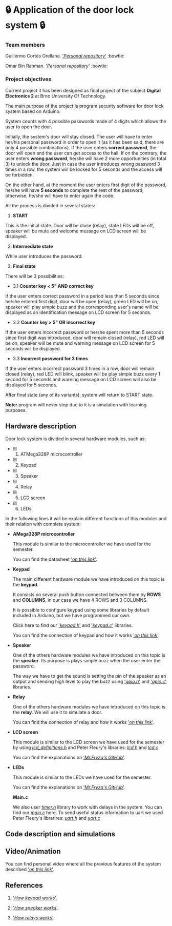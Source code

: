 # :lock: Application of the door lock system :lock:

### Team members
Guillermo Cortés Orellana. ['*Personal repository*'](https://github.com/GuicoRM) :bowtie:

Omar Bin Rahman. ['*Personal repository*'](https://github.com/omarbin) :bowtie:

### Project objectives
Current project it has been designed as final project of the subject **Digital Electronics 2** at Brno University Of Technology.

The main purpose of the project is program security software for door lock system based on Arduino.

System counts with 4 possible passwords made of 4 digits which allows the user to open the door.

Initially, the system's door will stay closed. The user will have to enter her/his personal password in order to open it (as it has been said, there are only 4 possible combinations). If the user enters **correct password**, the door will open and the user can get access to the hall. If on the contrary, the user enters **wrong password**, he/she will have 2 more opportunities (in total 3) to unlock the door. Just in case the user introduces wrong password 3 times in a row, the system will be locked for 5 seconds and the access will be forbidden.

On the other hand, at the moment the user enters first digit of the password, he/she will have **5 seconds** to complete the rest of the password, otherwise, he/she will have to enter again the code.

All the process is divided in several states:

1. **START**

This is the initial state. Door will be close (relay), state LEDs will be off, speaker will be mute and welcome message on LCD screen will be displayed.

2. **Intermediate state**

While user introduces the password.

3. **Final state**

There will be 3 possibilities:

- 3.1 **Counter key < 5" AND correct key**

If the user enters correct password in a period less than 5 seconds since he/she entered first digit, door will be open (relay), green LED will be on, speaker will play simple buzz and the corresponding user's name will be displayed as an identification message on LCD screen for 5 seconds. 

- 3.2 **Counter key > 5" OR incorrect key**

If the user enters incorrect password or he/she spent more than 5 seconds since first digit was introduced, door will remain closed (relay), red LED will be on, speaker will be mute and warning message on LCD screen for 5 seconds will be displayed.

- 3.3 **Incorrect password for 3 times**

If the user enters incorrect password 3  times in a row, door will remain closed (relay), red LED will blink, speaker will be play simple buzz every 1 second for 5 seconds and warning message on LCD screen will also be displayed for 5 seconds.

After final state (any of its variants), system will return to START state.

**Note:** program will never stop due to it is a simulation with learning purposes.

## Hardware description
Door lock system is divided in several hardware modules, such as:

- [x] 1. ATMega328P microcontroller
- [x] 2. Keypad
- [x] 3. Speaker
- [x] 4. Relay
- [x] 5. LCD screen
- [x] 6. LEDs

In the following lines it will be explain different functions of this modules and their relation with complete system:

- **AMega328P microcontroller**

    This module is similar to the microcontroller we have used for the semester. 

    You can find the datasheet ['*on this link*'](http://ww1.microchip.com/downloads/en/DeviceDoc/ATmega48A-PA-88A-PA-168A-PA-328-P-DS-DS40002061B.pdf).

- **Keypad**

    The main different hardware module we have introduced on this topic is the **keypad**.

    It consists on several push button connected between them by **ROWS** and **COLUMNS**, in our case we have 4 ROWS and 3 COLUMNS.

    It is possible to configure keypad using some libraries by default included in Arduino, but we have programmed our own.
    
    Click here to find our ['*keypad.h*'](https://github.com/omarbin/Digital-electronics-2/blob/master/labs/Final_Project_DE2/Final_Project/Final_Project/keypad.h) and ['*keypad.c*'](https://github.com/omarbin/Digital-electronics-2/blob/master/labs/Final_Project_DE2/Final_Project/Final_Project/keypad.c) libraries.  

    You can find the connection of keypad and how it works ['*on this link*'](https://www.circuitbasics.com/how-to-set-up-a-keypad-on-an-arduino/).

- **Speaker**

    One of the others hardware modules we have introduced on this topic is the **speaker**. Its purpose is plays simple buzz when the user enter the password.
    
    The way we have to get the sound is setting the pin of the speaker as an output and sending high level to play the buzz using ['*gpio.h*'](https://github.com/omarbin/Digital-electronics-2/blob/master/labs/Final_Project_DE2/Final_Project/Final_Project/gpio.h) and ['*gpio.c*'](https://github.com/omarbin/Digital-electronics-2/blob/master/labs/Final_Project_DE2/Final_Project/Final_Project/gpio.c) libraries.   

- **Relay**

    One of the others hardware modules we have introduced on this topic is the **relay**. We will use it to simulate a door.
    
    You can find the connection of relay and how it works ['*on this link*'](https://www.circuitbasics.com/setting-up-a-5v-relay-on-the-arduino/).

- **LCD screen**

    This module is similar to the LCD screen we have used for the semester by using [*lcd_definitions.h*](https://github.com/omarbin/Digital-electronics-2/blob/master/labs/Final_Project_DE2/Final_Project/Final_Project/lcd_definitions.h) and Peter Fleury's libraries: [*lcd.h*](https://github.com/omarbin/Digital-electronics-2/blob/master/labs/Final_Project_DE2/Final_Project/Final_Project/lcd.h) and [*lcd.c*](https://github.com/omarbin/Digital-electronics-2/blob/master/labs/Final_Project_DE2/Final_Project/Final_Project/lcd.c) 

    You can find the explanations on ['*Mr.Fryza's GitHub*'](https://github.com/tomas-fryza/Digital-electronics-2/tree/master/Labs/06-lcd).

- **LEDs**

    This module is similar to the LEDs we have used for the semester. 

    You can find the explanations on ['*Mr.Fryza's GitHub*'](https://github.com/tomas-fryza/Digital-electronics-2/tree/master/Labs/02-leds).
    
    **Main.c**
    
    We also user [*timer.h*](https://github.com/omarbin/Digital-electronics-2/blob/master/labs/Final_Project_DE2/Final_Project/Final_Project/timer.h) library to work with delays in the system. You can find our [*main.c*](https://github.com/omarbin/Digital-electronics-2/blob/master/labs/Final_Project_DE2/Final_Project/Final_Project/main.c) here. 
   To send useful status information to uart we used Peter Fleury's librarires: [*uart.h*](https://github.com/omarbin/Digital-electronics-2/blob/master/labs/Final_Project_DE2/Final_Project/Final_Project/uart.h) and [*uart.c*](https://github.com/omarbin/Digital-electronics-2/blob/master/labs/Final_Project_DE2/Final_Project/Final_Project/uart.c) 

## Code description and simulations

## Video/Animation
You can find personal video where all the previous features of the system described ['*on this link*'](https://www.youtube.com/watch?v=qahc68WCkCg&feature=youtu.be).

## References
1. ['*How keypad works*'](https://arduinogetstarted.com/tutorials/arduino-keypad).

2. ['*How speaker works*'](https://shallowsky.com/arduino/class/buzzer.html#:~:text=A%20%22piezo%20buzzer%22%20is%20basically,the%20crystal%20can%20make%20sound.).

3. ['*How relays works*'](https://maker.pro/arduino/projects/driving-a-relay-with-an-arduino#:~:text=*%20A%20relay%20basically%20allows%20a,off%20a%20higher%20power%20circuit).

